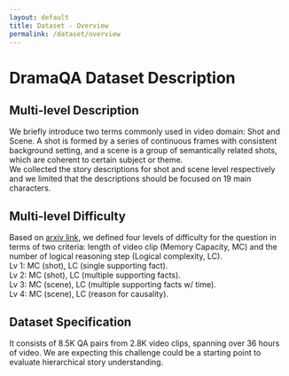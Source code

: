 ```yaml
---
layout: default
title: Dataset - Overview
permalink: /dataset/overview
---
```


<link rel="stylesheet" href="/assets/css/dataset.css">

<div class="overview content-container">
  <h1 class = "content-title">
    DramaQA Dataset Description
  </h1>
  <div class="content-item">
    <h2 class = "content-subtitle">
      Multi-level Description
    </h2>
    <p class = "content-item">
      We briefly introduce two terms commonly used in video domain: Shot and Scene. A shot is formed by a series of continuous frames with consistent background setting, and a scene is a group of semantically related shots, which are coherent to certain subject or theme.
      <br />
      We collected the story descriptions for shot and scene level respectively and we limited that the descriptions should be focused on 19 main characters.
    </p>
    <h2 class = "content-subtitle">
      Multi-level Difficulty
    </h2>
    <p class = "content-item">
      Based on <a id="link" href="https://arxiv.org/abs/1904.00623">arxiv link</a>, we defined four levels of difficulty for the question in terms of two criteria: length of video clip (Memory Capacity, MC) and the number of logical reasoning step (Logical complexity, LC).
      <br />
      Lv 1: MC (shot), LC (single supporting fact).
      <br />
      Lv 2: MC (shot), LC (multiple supporting facts).
      <br />
      Lv 3: MC (scene), LC (multiple supporting facts w/ time).
      <br />
      Lv 4: MC (scene), LC (reason for causality).
    </p>
    <h2 class = "content-subtitle">
      Dataset Specification
    </h2>
    <p class = "content-item">
      It consists of 8.5K QA pairs from 2.8K video clips, spanning over 36 hours of video. We are expecting this challenge could be a starting point to evaluate hierarchical story understanding.
    </p>    
  </div>
</div>
